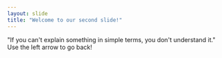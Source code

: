 ```yaml
---
layout: slide
title: "Welcome to our second slide!"
---
```

"If you can't explain something in simple terms, you don't understand it."
Use the left arrow to go back!
